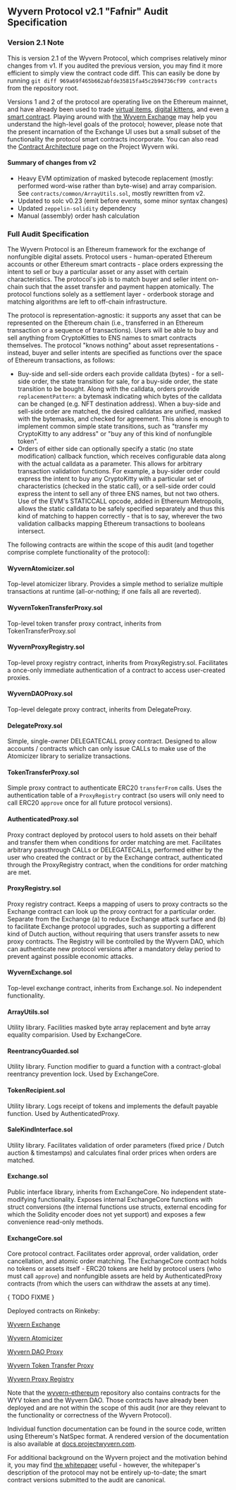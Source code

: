 Wyvern Protocol v2.1 "Fafnir" Audit Specification
-------------------------------------------------

### Version 2.1 Note

This is version 2.1 of the Wyvern Protocol, which comprises relatively minor changes from v1. If you audited the previous version, you may find it more efficient to simply view the contract code diff. This can easily be done by running `git diff 969a69f465b662abfde35815fa45c2b94736cf99 contracts` from the repository root.

Versions 1 and 2 of the protocol are operating live on the Ethereum mainnet, and have already been used to trade [virtual items](https://exchange.projectwyvern.com/orders/0xa2c40276fbb97a87f464336cfbe97d00bcee1da0f491dabb5d935370c589aea8), [digital kittens](https://exchange.projectwyvern.com/orders/0x78fc4f8df1263000495c6dc952b87210cf6198fc254decc7640275e2de80719d), and even [a smart contract](https://exchange.projectwyvern.com/orders/0x43186f200cb8e687d9d2c15d538fb6742f32f9a454430447834d1319039ef214). Playing around with [the Wyvern Exchange](https://exchange.projectwyvern.com/) may help you understand the high-level goals of the protocol; however, please note that the present incarnation of the Exchange UI uses but a small subset of the functionality the protocol smart contracts incorporate. You can also read the [Contract Architecture](https://wiki.projectwyvern.com/contract-architecture) page on the Project Wyvern wiki.

#### Summary of changes from v2

- Heavy EVM optimization of masked bytecode replacement (mostly: performed word-wise rather than byte-wise) and array comparision. See `contracts/common/ArrayUtils.sol`, mostly rewritten from v2.
- Updated to solc v0.23 (emit before events, some minor syntax changes)
- Updated `zeppelin-solidity` dependency
- Manual (assembly) order hash calculation

### Full Audit Specification

The Wyvern Protocol is an Ethereum framework for the exchange of nonfungible digital assets. Protocol users - human-operated Ethereum accounts or other Ethereum smart contracts - place orders expressing the intent to sell or buy a particular asset or any asset with certain characteristics. The protocol's job is to match buyer and seller intent on-chain such that the asset transfer and payment happen atomically. The protocol functions solely as a settlement layer - orderbook storage and matching algorithms are left to off-chain infrastructure.

The protocol is representation-agnostic: it supports any asset that can be represented on the Ethereum chain (i.e., transferred in an Ethereum transaction or a sequence of transactions). Users will be able to buy and sell anything from CryptoKitties to ENS names to smart contracts themselves. The protocol "knows nothing" about asset representations - instead, buyer and seller intents are specified as functions over the space of Ethereum transactions, as follows:

  - Buy-side and sell-side orders each provide calldata (bytes) - for a sell-side order, the state transition for sale, for a buy-side order, the state transition to be bought. Along with the calldata, orders provide `replacementPattern`: a bytemask indicating which bytes of the calldata can be changed (e.g. NFT destination address). When a buy-side and sell-side order are matched, the desired calldatas are unified, masked with the bytemasks, and checked for agreement. This alone is enough to implement common simple state transitions, such as "transfer my CryptoKitty to any address" or "buy any of this kind of nonfungible token".
  - Orders of either side can optionally specify a static (no state modification) callback function, which receives configurable data along with the actual calldata as a parameter. This allows for arbitrary transaction validation functions. For example, a buy-sider order could express the intent to buy any CryptoKitty with a particular set of characteristics (checked in the static call), or a sell-side order could express the intent to sell any of three ENS names, but not two others. Use of the EVM's STATICCALL opcode, added in Ethereum Metropolis, allows the static calldata to be safely specified separately and thus this kind of matching to happen correctly - that is to say, wherever the two validation callbacks mapping Ethereum transactions to booleans intersect.

The following contracts are within the scope of this audit (and together comprise complete functionality of the protocol):

#### WyvernAtomicizer.sol

Top-level atomicizer library. Provides a simple method to serialize multiple transactions at runtime (all-or-nothing; if one fails all are reverted).

#### WyvernTokenTransferProxy.sol

Top-level token transfer proxy contract, inherits from TokenTransferProxy.sol

#### WyvernProxyRegistry.sol

Top-level proxy registry contract, inherits from ProxyRegistry.sol. Facilitates a once-only immediate authentication of a contract to access user-created proxies.

#### WyvernDAOProxy.sol

Top-level delegate proxy contract, inherits from DelegateProxy.

#### DelegateProxy.sol

Simple, single-owner DELEGATECALL proxy contract. Designed to allow accounts / contracts which can only issue CALLs to make use of the Atomicizer library to serialize transactions.

#### TokenTransferProxy.sol

Simple proxy contract to authenticate ERC20 `transferFrom` calls. Uses the authentication table of a `ProxyRegistry` contract (so users will only need to call ERC20 `approve` once for all future protocol versions).

#### AuthenticatedProxy.sol

Proxy contract deployed by protocol users to hold assets on their behalf and transfer them when conditions for order matching are met. Facilitates arbitrary passthrough CALLs or DELEGATECALLs, performed either by the user who created the contract or by the Exchange contract, authenticated through the ProxyRegistry contract, when the conditions for order matching are met.

#### ProxyRegistry.sol

Proxy registry contract. Keeps a mapping of users to proxy contracts so the Exchange contract can look up the proxy contract for a particular order. Separate from the Exchange (a) to reduce Exchange attack surface and (b) to facilitate Exchange protocol upgrades, such as supporting a different kind of Dutch auction, without requiring that users transfer assets to new proxy contracts. The Registry will be controlled by the Wyvern DAO, which can authenticate new protocol versions after a mandatory delay period to prevent against possible economic attacks.

#### WyvernExchange.sol

Top-level exchange contract, inherits from Exchange.sol. No independent functionality.

#### ArrayUtils.sol

Utility library. Facilities masked byte array replacement and byte array equality comparision. Used by ExchangeCore.

#### ReentrancyGuarded.sol

Utility library. Function modifier to guard a function with a contract-global reentrancy prevention lock. Used by ExchangeCore.

#### TokenRecipient.sol

Utility library. Logs receipt of tokens and implements the default payable function. Used by AuthenticatedProxy.

#### SaleKindInterface.sol

Utility library. Facilitates validation of order parameters (fixed price / Dutch auction & timestamps) and calculates final order prices when orders are matched.

#### Exchange.sol

Public interface library, inherits from ExchangeCore. No independent state-modifying functionality. Exposes internal ExchangeCore functions with struct conversions (the internal functions use structs, external encoding for which the Solidity encoder does not yet support) and exposes a few convenience read-only methods.

#### ExchangeCore.sol

Core protocol contract. Facilitates order approval, order validation, order cancellation, and atomic order matching. The ExchangeCore contract holds no tokens or assets itself - ERC20 tokens are held by protocol users (who must call `approve`) and nonfungible assets are held by AuthenticatedProxy contracts (from which the users can withdraw the assets at any time).

{ TODO FIXME }

Deployed contracts on Rinkeby:

[Wyvern Exchange](https://rinkeby.etherscan.io/address/0xdca1fbe9f9469613aa2101b5e797226a9b586297)

[Wyvern Atomicizer](https://rinkeby.etherscan.io/address/0x90b0c4d26520be6a941954d565f90ecf2991d8a7)

[Wyvern DAO Proxy](https://rinkeby.etherscan.io/address/0x32f51cefe7d1cac49334b7267da6ae7a127526da)

[Wyvern Token Transfer Proxy](https://rinkeby.etherscan.io/address/0xb89f6ac677a7530d9d6649d299350be90a50ad1e)

[Wyvern Proxy Registry](https://rinkeby.etherscan.io/address/0xeceaa7453a77bfe339b25d9d9e91009cde71c768)

Note that the [wyvern-ethereum](https://github.com/projectwyvern/wyvern-ethereum) repository also contains contracts for the WYV token and the Wyvern DAO. Those contracts have already been deployed and are not within the scope of this audit (nor are they relevant to the functionality or correctness of the Wyvern Protocol).

Individual function documentation can be found in the source code, written using Ethereum's NatSpec format. A rendered version of the documentation is also available at [docs.projectwyvern.com](https://docs.projectwyvern.com).

For additional background on the Wyvern project and the motivation behind it, you may find [the whitepaper](https://github.com/ProjectWyvern/wyvern-protocol/raw/master/build/whitepaper.pdf) useful - however, the whitepaper's description of the protocol may not be entirely up-to-date; the smart contract versions submitted to the audit are canonical.
